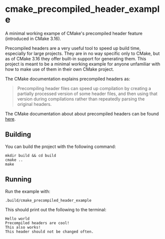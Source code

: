 # cmake_precompiled_header_example
A minimal working exampe of CMake's precompiled header feature (introduced in CMake 3.16).

Precompiled headers are a very useful tool to speed up build time, especially for large projects.
They are in no way specific only to CMake, but as of CMake 3.16 they offer built-in support for
generating them. This project is meant to be a minimal working example for anyone unfamiliar with 
how to make use of them in their own CMake project.

The CMake documentation explains precompiled headers as:
> Precompiling header files can speed up compilation by creating a partially processed version of some header files, 
> and then using that version during compilations rather than repeatedly parsing the original headers.

The CMake documentation about about precompiled headers can be found [here](https://cmake.org/cmake/help/git-stage/command/target_precompile_headers.html).


## Building
You can build the project with the following command:

```
mkdir build && cd build
cmake ..
make
```

## Running
Run the example with:

```
.build/cmake_precompiled_header_example
```

This should print out the following to the terminal: 

```
Hello world
Precompiled headers are cool!
This also works!
This header should not be changed often. 

```
